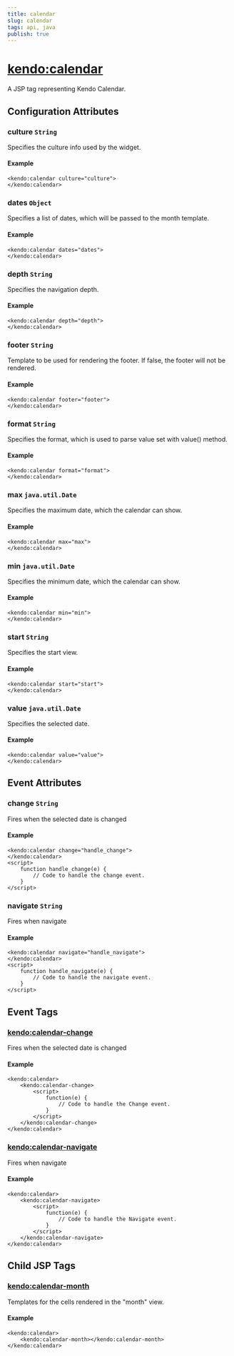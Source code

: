 ```yaml
---
title: calendar
slug: calendar
tags: api, java
publish: true
---
```


# <kendo:calendar>
A JSP tag representing Kendo Calendar.

## Configuration Attributes


### culture `String`

Specifies the culture info used by the widget.

#### Example
    <kendo:calendar culture="culture">
    </kendo:calendar>
    

### dates `Object`

Specifies a list of dates, which will be passed to the month template.

#### Example
    <kendo:calendar dates="dates">
    </kendo:calendar>
    

### depth `String`

Specifies the navigation depth.

#### Example
    <kendo:calendar depth="depth">
    </kendo:calendar>
    

### footer `String`

Template to be used for rendering the footer. If false, the footer will not be rendered.

#### Example
    <kendo:calendar footer="footer">
    </kendo:calendar>
    

### format `String`

Specifies the format, which is used to parse value set with value() method.

#### Example
    <kendo:calendar format="format">
    </kendo:calendar>
    

### max `java.util.Date`

Specifies the maximum date, which the calendar can show.

#### Example
    <kendo:calendar max="max">
    </kendo:calendar>
    

### min `java.util.Date`

Specifies the minimum date, which the calendar can show.

#### Example
    <kendo:calendar min="min">
    </kendo:calendar>
    

### start `String`

Specifies the start view.

#### Example
    <kendo:calendar start="start">
    </kendo:calendar>
    

### value `java.util.Date`

Specifies the selected date.

#### Example
    <kendo:calendar value="value">
    </kendo:calendar>
    

## Event Attributes

### change `String`

Fires when the selected date is changed

#### Example
    <kendo:calendar change="handle_change">
    </kendo:calendar>
    <script>
        function handle_change(e) {
            // Code to handle the change event.
        }
    </script>

### navigate `String`

Fires when navigate

#### Example
    <kendo:calendar navigate="handle_navigate">
    </kendo:calendar>
    <script>
        function handle_navigate(e) {
            // Code to handle the navigate event.
        }
    </script>


## Event Tags
 
### <kendo:calendar-change>

Fires when the selected date is changed

#### Example
    <kendo:calendar>
        <kendo:calendar-change>
            <script>
                function(e) {
                    // Code to handle the Change event.
                }
            </script>
        </kendo:calendar-change>
    </kendo:calendar>
 
### <kendo:calendar-navigate>

Fires when navigate

#### Example
    <kendo:calendar>
        <kendo:calendar-navigate>
            <script>
                function(e) {
                    // Code to handle the Navigate event.
                }
            </script>
        </kendo:calendar-navigate>
    </kendo:calendar>
 

## Child JSP Tags

### [<kendo:calendar-month>](/api/wrappers/jsp/calendar/month)

Templates for the cells rendered in the "month" view.

#### Example

    <kendo:calendar>
        <kendo:calendar-month></kendo:calendar-month>
    </kendo:calendar>
   
